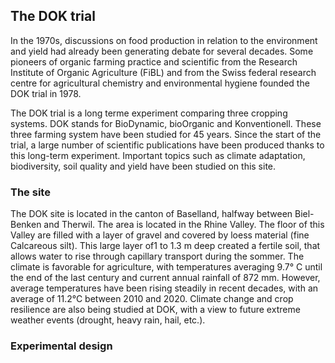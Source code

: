 ## The DOK trial
In the 1970s, discussions on food production in relation to the environment and yield had already been generating debate for several decades. Some pioneers of organic farming practice and scientific from the Research Institute of Organic Agriculture (FiBL) and from the Swiss federal research centre for agricultural chemistry and environmental hygiene founded the DOK trial in 1978. 

The DOK trial is a long terme experiment comparing three cropping systems. DOK stands for BioDynamic, bioOrganic and Konventionell. These three farming system have been studied for 45 years. Since the start of the trial, a large number of scientific publications have been produced thanks to this long-term experiment. Important topics such as climate adaptation, biodiversity, soil quality and yield have been studied on this site. 

### The site 
The DOK site is located in the canton of Baselland, halfway between Biel-Benken and Therwil. The area is located in the Rhine Valley. The floor of this Valley are filled with a layer of gravel and covered by loess material (fine Calcareous silt). This large layer of1 to 1.3 m deep created a fertile soil, that allows water to rise through capillary transport during the sommer. 
The climate is favorable for agriculture, with temperatures averaging 9.7° C until the end of the last century and current annual rainfall of 872 mm. However, average temperatures have been rising steadily in recent decades, with an average of 11.2°C between 2010 and 2020. Climate change and crop resilience are also being studied at DOK, with a view to future extreme weather events (drought, heavy rain, hail, etc.).  


### Experimental design 




